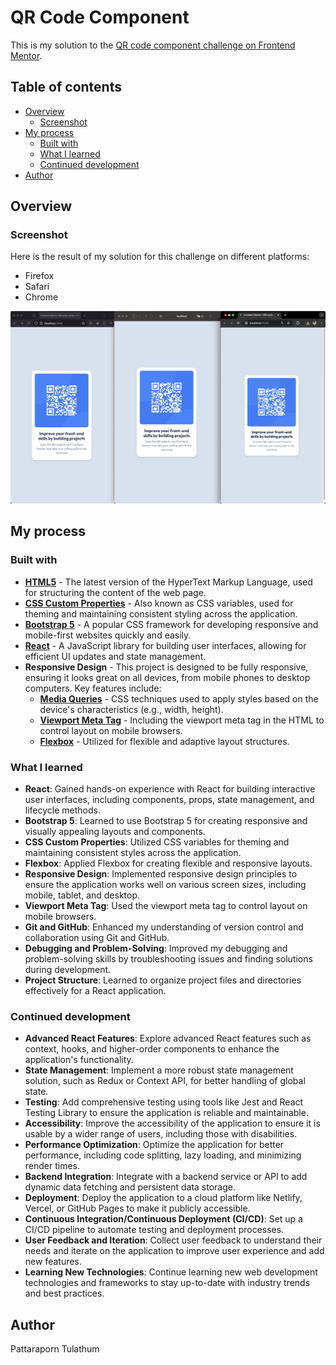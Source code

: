 # QR Code Component

This is my solution to the [QR code component challenge on Frontend Mentor](https://www.frontendmentor.io/challenges/qr-code-component-iux_sIO_H).

## Table of contents

- [Overview](#overview)
  - [Screenshot](#screenshot)
- [My process](#my-process)
  - [Built with](#built-with)
  - [What I learned](#what-i-learned)
  - [Continued development](#continued-development)
- [Author](#author)

## Overview

### Screenshot

Here is the result of my solution for this challenge on different platforms:

- Firefox
- Safari
- Chrome

![Solution](./src/assets/result.png)

## My process

### Built with

- **[HTML5](https://developer.mozilla.org/en-US/docs/Web/Guide/HTML/HTML5)** - The latest version of the HyperText Markup Language, used for structuring the content of the web page.
- **[CSS Custom Properties](https://developer.mozilla.org/en-US/docs/Web/CSS/--*)** - Also known as CSS variables, used for theming and maintaining consistent styling across the application.
- **[Bootstrap 5](https://getbootstrap.com/)** - A popular CSS framework for developing responsive and mobile-first websites quickly and easily.
- **[React](https://reactjs.org/)** - A JavaScript library for building user interfaces, allowing for efficient UI updates and state management.
- **Responsive Design** - This project is designed to be fully responsive, ensuring it looks great on all devices, from mobile phones to desktop computers. Key features include:
  - **[Media Queries](https://developer.mozilla.org/en-US/docs/Web/CSS/Media_Queries/Using_media_queries)** - CSS techniques used to apply styles based on the device's characteristics (e.g., width, height).
  - **[Viewport Meta Tag](https://developer.mozilla.org/en-US/docs/Mozilla/Mobile/Viewport_meta_tag)** - Including the viewport meta tag in the HTML to control layout on mobile browsers.
  - **[Flexbox](https://developer.mozilla.org/en-US/docs/Web/CSS/CSS_Flexible_Box_Layout/Basic_Concepts_of_Flexbox)** - Utilized for flexible and adaptive layout structures.

### What I learned

- **React**: Gained hands-on experience with React for building interactive user interfaces, including components, props, state management, and lifecycle methods.
- **Bootstrap 5**: Learned to use Bootstrap 5 for creating responsive and visually appealing layouts and components.
- **CSS Custom Properties**: Utilized CSS variables for theming and maintaining consistent styles across the application.
- **Flexbox**: Applied Flexbox for creating flexible and responsive layouts.
- **Responsive Design**: Implemented responsive design principles to ensure the application works well on various screen sizes, including mobile, tablet, and desktop.
- **Viewport Meta Tag**: Used the viewport meta tag to control layout on mobile browsers.
- **Git and GitHub**: Enhanced my understanding of version control and collaboration using Git and GitHub.
- **Debugging and Problem-Solving**: Improved my debugging and problem-solving skills by troubleshooting issues and finding solutions during development.
- **Project Structure**: Learned to organize project files and directories effectively for a React application.

### Continued development

- **Advanced React Features**: Explore advanced React features such as context, hooks, and higher-order components to enhance the application's functionality.
- **State Management**: Implement a more robust state management solution, such as Redux or Context API, for better handling of global state.
- **Testing**: Add comprehensive testing using tools like Jest and React Testing Library to ensure the application is reliable and maintainable.
- **Accessibility**: Improve the accessibility of the application to ensure it is usable by a wider range of users, including those with disabilities.
- **Performance Optimization**: Optimize the application for better performance, including code splitting, lazy loading, and minimizing render times.
- **Backend Integration**: Integrate with a backend service or API to add dynamic data fetching and persistent data storage.
- **Deployment**: Deploy the application to a cloud platform like Netlify, Vercel, or GitHub Pages to make it publicly accessible.
- **Continuous Integration/Continuous Deployment (CI/CD)**: Set up a CI/CD pipeline to automate testing and deployment processes.
- **User Feedback and Iteration**: Collect user feedback to understand their needs and iterate on the application to improve user experience and add new features.
- **Learning New Technologies**: Continue learning new web development technologies and frameworks to stay up-to-date with industry trends and best practices.

## Author

Pattaraporn Tulathum
